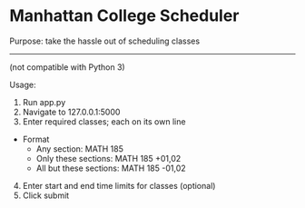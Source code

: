 # Manhattan College Scheduler

Purpose: take the hassle out of scheduling classes

---

(not compatible with Python 3)

Usage:

1. Run app.py
2. Navigate to 127.0.0.1:5000
3. Enter required classes; each on its own line
  * Format
    * Any section: MATH 185
    * Only these sections: MATH 185 +01,02
    * All but these sections: MATH 185 -01,02
4. Enter start and end time limits for classes (optional)
5. Click submit
